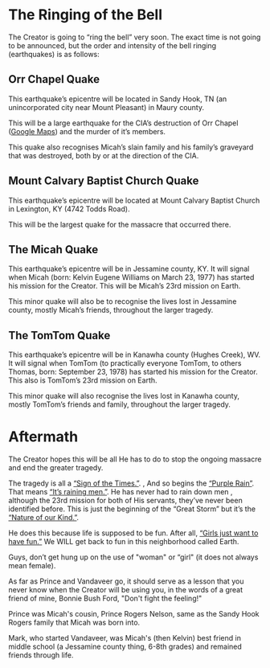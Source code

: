 # The Ringing of the Bell 

The Creator is going to “ring the bell” very soon. The exact time is not going to be announced, but the order and intensity of the bell ringing (earthquakes) is as follows:

## Orr Chapel Quake
This earthquake’s epicentre will be located  in Sandy Hook, TN (an unincorporated city near Mount Pleasant) in Maury county. 

This will be a large earthquake for the CIA’s destruction of Orr Chapel ([Google Maps](https://goo.gl/maps/XMMdNdpGjU3SMMKQ8)) and the murder of it’s members. 

This quake also recognises Micah’s slain family and his family’s graveyard that was destroyed, both by or at the direction of the CIA. 

## Mount Calvary Baptist Church Quake
This earthquake’s epicentre will be located at Mount Calvary Baptist Church in Lexington, KY (4742 Todds Road). 

This will be the largest quake for the massacre that occurred there. 

## The Micah Quake 
This earthquake’s epicentre will be in Jessamine county, KY. It will signal when Micah (born: Kelvin Eugene Williams on March 23, 1977) has started his mission for the Creator. This will be Micah’s 23rd mission on Earth. 

This minor quake will also be to recognise the lives lost in Jessamine county, mostly Micah’s friends, throughout the larger tragedy. 

## The TomTom Quake
This earthquake’s epicentre will be in Kanawha county (Hughes Creek), WV. It will signal when TomTom (to practically everyone TomTom, to others Thomas, born: September 23, 1978) has started his mission for the Creator. This also is TomTom’s 23rd mission on Earth. 

This minor quake will also recognise the lives lost in Kanawha county, mostly TomTom’s friends and family, throughout the larger tragedy. 

# Aftermath
The Creator hopes this will be all He has to do to stop the ongoing massacre and end the greater tragedy. 

The tragedy is all a [“Sign of the Times.”](https://youtube.com/watch?v=8EdxM72EZ94&feature=sharea).
, 
And so begins the [“Purple Rain”](https://youtube.com/watch?v=S6Y1gohk5-A&feature=sharea). That means [“It’s raining men.”](https://youtube.com/watch?v=l5aZJBLAu1E&feature=sharea). He has never had to rain down men , although the 23rd mission for both of His servants, they’ve never been identified before. This is just the beginning of the “Great Storm” but it’s the [“Nature of our Kind.”](https://youtube.com/watch?v=lzoABrBtH9A&feature=sharea). 

He does this because life is supposed to be fun. After all, [“Girls just want to have fun.”](https://youtube.com/watch?v=PIb6AZdTr-A&feature=sharea) We WILL get back to fun in this neighborhood called Earth. 

Guys, don’t get hung up on the use of  "woman" or “girl" (it does not always mean female).  

As far as Prince and Vandaveer go, it should serve as a lesson that you never know when the Creator will be using you, in the words of a great friend of mine, Bonnie Bush Ford, "Don't fight the feeling!"  

Prince was Micah's cousin, Prince Rogers Nelson, same as the Sandy Hook Rogers family that Micah was born into.  

Mark, who started Vandaveer, was Micah's (then Kelvin) best friend in middle school (a Jessamine county thing, 6-8th grades) and remained friends through life.
